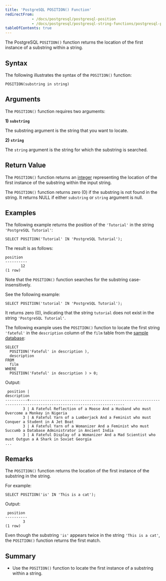 ```yaml
---
title: 'PostgreSQL POSITION() Function'
redirectFrom:
            - /docs/postgresql/postgresql-position 
            - /docs/postgresql/postgresql-string-functions/postgresql-position/
tableOfContents: true
---
```



The PostgreSQL `POSITION()` function returns the location of the first instance of a substring within a string.





## Syntax





The following illustrates the syntax of the `POSITION()` function:





```
POSITION(substring in string)
```





## Arguments





The `POSITION()` function requires two arguments:





**1) `substring`**





The substring argument is the string that you want to locate.





**2) `string`**





The `string` argument is the string for which the substring is searched.





## Return Value





The `POSITION()` function returns an [integer](/docs/postgresql/postgresql-integer) representing the location of the first instance of the substring within the input string.





The `POSITION()` function returns zero (0) if the substring is not found in the string. It returns NULL if either `substring` or `string` argument is null.





## Examples





The following example returns the position of the `'Tutorial'` in the string `'PostgreSQL Tutorial'`:





```
SELECT POSITION('Tutorial' IN 'PostgreSQL Tutorial');
```





The result is as follows:





```
position
----------
       12
(1 row)
```





Note that the `POSITION()` function searches for the substring case-insensitively.





See the following example:





```
SELECT POSITION('tutorial' IN 'PostgreSQL Tutorial');
```





It returns zero (0), indicating that the string `tutorial` does not exist in the string `'PostgreSQL Tutorial'`.





The following example uses the `POSITION()` function to locate the first string `'fateful'` in the `description` column of the `film` table from the [sample database](https://www.postgresqltutorial.com/postgresql-getting-started/postgresql-sample-database/):





```
SELECT
  POSITION('Fateful' in description ),
  description
FROM
  film
WHERE
  POSITION('Fateful' in description ) > 0;
```





Output:





```
 position |                                                   description
----------+-----------------------------------------------------------------------------------------------------------------
        3 | A Fateful Reflection of a Moose And a Husband who must Overcome a Monkey in Nigeria
        3 | A Fateful Yarn of a Lumberjack And a Feminist who must Conquer a Student in A Jet Boat
        3 | A Fateful Yarn of a Womanizer And a Feminist who must Succumb a Database Administrator in Ancient India
        3 | A Fateful Display of a Womanizer And a Mad Scientist who must Outgun a A Shark in Soviet Georgia
...
```





## Remarks





The `POSITION()` function returns the location of the first instance of the substring in the string.





For example:





```
SELECT POSITION('is' IN 'This is a cat');
```





Output:





```
 position
----------
        3
(1 row)
```





Even though the substring `'is'` appears twice in the string `'This is a cat'`, the `POSITION()` function returns the first match.





## Summary





- Use the `POSITION()` function to locate the first instance of a substring within a string.



